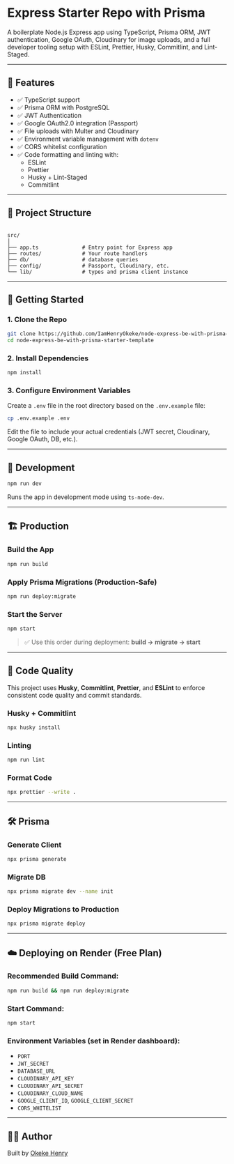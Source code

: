 
# Express Starter Repo with Prisma

A boilerplate Node.js Express app using TypeScript, Prisma ORM, JWT authentication, Google OAuth, Cloudinary for image uploads, and a full developer tooling setup with ESLint, Prettier, Husky, Commitlint, and Lint-Staged.

---

## 🔧 Features

- ✅ TypeScript support
- ✅ Prisma ORM with PostgreSQL
- ✅ JWT Authentication
- ✅ Google OAuth2.0 integration (Passport)
- ✅ File uploads with Multer and Cloudinary
- ✅ Environment variable management with `dotenv`
- ✅ CORS whitelist configuration
- ✅ Code formatting and linting with:
  - ESLint
  - Prettier
  - Husky + Lint-Staged
  - Commitlint

---

## 📁 Project Structure

```

src/
│
├── app.ts              # Entry point for Express app
├── routes/             # Your route handlers
├── db/                 # database queries
├── config/             # Passport, Cloudinary, etc.
└── lib/                # types and prisma client instance

````

---

## 🚀 Getting Started

### 1. Clone the Repo

```bash
git clone https://github.com/IamHenryOkeke/node-express-be-with-prisma-starter-template
cd node-express-be-with-prisma-starter-template
````

### 2. Install Dependencies

```bash
npm install
```

### 3. Configure Environment Variables

Create a `.env` file in the root directory based on the `.env.example` file:

```bash
cp .env.example .env
```

Edit the file to include your actual credentials (JWT secret, Cloudinary, Google OAuth, DB, etc.).

---

## 🧪 Development

```bash
npm run dev
```

Runs the app in development mode using `ts-node-dev`.

---

## 🏗 Production

### Build the App

```bash
npm run build
```

### Apply Prisma Migrations (Production-Safe)

```bash
npm run deploy:migrate
```

### Start the Server

```bash
npm start
```

> ✅ Use this order during deployment: **build → migrate → start**

---

## 🧹 Code Quality

This project uses **Husky**, **Commitlint**, **Prettier**, and **ESLint** to enforce consistent code quality and commit standards.

### Husky + Commitlint

```bash
npx husky install
```

### Linting

```bash
npm run lint
```

### Format Code

```bash
npx prettier --write .
```

---

## 🛠 Prisma

### Generate Client

```bash
npx prisma generate
```

### Migrate DB

```bash
npx prisma migrate dev --name init
```

### Deploy Migrations to Production

```bash
npx prisma migrate deploy
```

---

## ☁️ Deploying on Render (Free Plan)

### Recommended Build Command:

```bash
npm run build && npm run deploy:migrate
```

### Start Command:

```bash
npm start
```

### Environment Variables (set in Render dashboard):

* `PORT`
* `JWT_SECRET`
* `DATABASE_URL`
* `CLOUDINARY_API_KEY`
* `CLOUDINARY_API_SECRET`
* `CLOUDINARY_CLOUD_NAME` 
* `GOOGLE_CLIENT_ID`, `GOOGLE_CLIENT_SECRET`
* `CORS_WHITELIST`

---


## 👨‍💻 Author

Built by [Okeke Henry](https://github.com/Iamhenryokeke)

